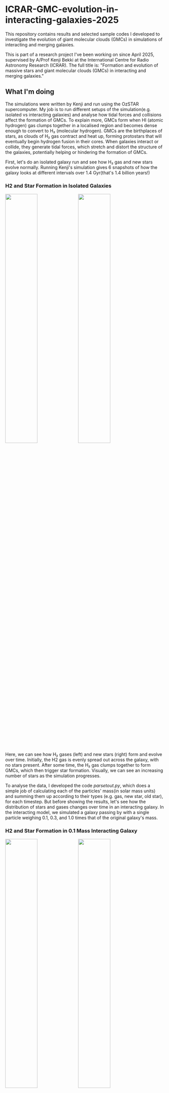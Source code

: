 # ICRAR-GMC-evolution-in-interacting-galaxies-2025
This repository contains results and selected sample codes I developed to investigate the evolution of giant molecular clouds (GMCs) in simulations of interacting and merging galaxies.

This is part of a research project I've been working on since April 2025, supervised by A/Prof Kenji Bekki at the International Centre for Radio Astronomy Research (ICRAR). The full title is: "Formation and evolution of massive stars and giant molecular clouds (GMCs) in interacting and merging galaxies."

## What I'm doing
The simulations were written by Kenji and run using the OzSTAR supercomputer. My job is to run different setups of the simulation(e.g. isolated vs interacting galaxies) and analyse how tidal forces and collisions affect the formation of GMCs. To explain more, GMCs form when HI (atomic hydrogen) gas clumps together in a localised region and becomes dense enough to convert to H₂ (molecular hydrogen). GMCs are the birthplaces of stars, as clouds of H₂ gas contract and heat up, forming protostars that will eventually begin hydrogen fusion in their cores. When galaxies interact or collide, they generate tidal forces, which stretch and distort the structure of the galaxies, potentially helping or hindering the formation of GMCs.

First, let's do an isolated galaxy run and see how H₂ gas and new stars evolve normally. Running Kenji's simulation gives 6 snapshots of how the galaxy looks at different intervals over 1.4 Gyr(that's 1.4 billion years!)

### H2 and Star Formation in Isolated Galaxies
<p float="left">
  <img src="images/Isolated H2 mass time evolution picture.png" width="45%" />
  <img src="images/isolated new star time evolution picture.png" width="45%" />
</p>
Here, we can see how H₂ gases (left) and new stars (right) form and evolve over time. Initially, the H2 gas is evenly spread out across the galaxy, with no stars present. After some time, the H₂ gas clumps together to form GMCs, which then trigger star formation. Visually, we can see an increasing number of stars as the simulation progresses.

To analyse the data, I developed the code *parsetout.py*, which does a simple job of calculating each of the particles' mass(in solar mass units) and summing them up according to their types (e.g. gas, new star, old star), for each timestep. But before showing the results, let's see how the distribution of stars and gases changes over time in an interacting galaxy. In the interacting model, we simulated a galaxy passing by with a single particle weighing 0.1, 0.3, and 1.0 times that of the original galaxy's mass.

### H2 and Star Formation in 0.1 Mass Interacting Galaxy
<p float="left">
  <img src="images/interacting 0.1 ratio H2 mass time evolution picture.png" width="45%" />
  <img src="images/interacting 0.1 ratio new stars time evolution picture.png" width="45%" />
</p>

Again, the H₂ gases (left) and new stars (right). We see that at the third timestep, a pass-by has occurred, and the structure of the galaxy changes drastically before eventually settling in again. The turbulence causes star formation to be more active in certain regions in the outer layers, indicated by the bright clumps of new stars in the picture.

### H2 and Star Formation in 0.3 Mass Interacting Galaxy
<p float="left">
  <img src="images/interacting 0.3 ratio H2 mass time evolution picture.png" width="45%" />
  <img src="images/interacting 0.3 ratio new stars time evolution picture.png" width="45%" />
</p>

In this case, the interaction is noticeably more violent. The structure of the galaxy is completely disrupted, leaving only scattered GMCs. Such a strong interaction clearly has a major impact on the formation and evolution of GMCs. One more case remains to be examined

### H2 and Star Formation in 1.0 Mass Interacting Galaxy
<p float="left">
  <img src="images/interacting 1.0 ratio H2 mass time evolution picture.png" width="45%" />
  <img src="images/interacting 1.0 ratio new stars time evolution picture.png" width="45%" />
</p>

The final case is a very extreme interaction, a 1-1 mass ratio encounter. The interaction completely destroys the original galactic structure, which leaves GMCs scattered and dispersed. The system is too chaotic and turbulent that we are left with nothing in the last frame.

### H2 and Star Formation Plots
<p float="left">
  <img src="images/combined H2 graph(3).png" width="45%" />
  <img src="images/combined new star graph.png" width="45%" />
</p>

H₂ formation increases with the strength of interaction. The stronger the interaction, the more H₂ gas is produced. However, if the interaction is too strong, like in the 1.0 mass ratio case, the system becomes too chaotic for the H₂ gas to settle and form GMCs. This explains why the 1.0 case has roughly the same number of new stars as the isolated case. The 0.3 mass ratio seems to benefit GMC formation the most, producing 3x more stars than the isolated case

### Weaker vs Stronger Interaction 

We can vary the strength of the interaction without changing the mass ratio of the galaxy by adjusting two orbital parameters:
- Pericentre distance
  The shortest distance between the main and the companion galaxy. A smaller pericentre distance produces a stronger tidal force
- Orbit eccentricity
  Describes the shape of the orbit.
  - e = 0 is a circular orbit
  - 0 < e < 1 is an elliptical orbit
  - e = 1 is a parabolic orbit.

We now examine a 0.3-mass-ratio companion. In the previous run, the pericentre distance was 1 code unit and the eccentricity was 0.8. Here we increase the pericentre to 2.0 code units and set e = 1.0.

<p float="left">
  <img src="images/weaker interaction H2 gas time evolution picture.png" width="45%" />
  <img src="images/weaker interaction new star time evolution picture.png" width="45%" />
</p>


A larger pericentre and higher eccentricity create a weaker interaction, allowing the galaxy structure to remain intact after the interaction.

<p float="left">
  <img src="images/stronger vs weaker interaction H2 gas.png" width="45%" />
  <img src="images/stronger vs weaker interaction new stars.png" width="45%" />
</p>

The weaker interaction leads to less H₂ and slow new star formation. The stronger interaction burns through the H₂ much quicker, triggering an early burst of new stars.

Now that we have seen how tidal forces impact the formation of GMCs, consider the spread of the masses of the GMCs. The GMC mass function describes the mass distribution of the GMCs. Using the code *gmc_mass.py*, we can get a clear look at the mass function.

*gmc_mass.py* detects GMCs by visiting an unvisited particle and then flagging all nearby particles as a cloud. It then bins through the mass of each cloud and returns the mean mass and the percentage of clouds with a mass greater than 10^6.

<p float="left">
  <img src="images/GMC MASS FUNCTION NEW T = 4 COMBINED.png" width="60%" />
</p>

- mean mass
   - Interacting: 6331654.416293271 solar mass
   - Isolated: 9547133.997058632 solar mass
- fraction of high-mass GMC(>10^6)
   - Interacting: 0.4230769230769231
   - Isolated: 0.7228260869565217

At T = 8(fourth timestep, corresponding to 1.13 Gyr), there is a clear difference in the mass function. In the isolated case, there are fewer low-mass GMCs and many high-mass GMCs, while the distribution in the interacting case is more even. This result is not in agreement with observation, which shows that interacting galaxies usually have more high-mass GMCs. The discrepancy here might be caused by limited resolution(not enough particles) or issues in the detection algorithm.

To better understand why the mass distribution differs between the two models, we can analyse the internal structure and properties of the clouds. This brings us to the radial density and specific angular momentum. The radial density tells us how the mass of a GMC is distributed from its centre outwards, while specific angular momentum is the total angular momentum divided by the cloud's mass.

I used *rdam.py*, which has the same GMC detection algorithm as *gmc_mass.py* and calculated the centre of mass of each GMC and built a radial density profile through binning. *rdam.py* also calculates the distribution of specific angular momentum vs mass. Here are some results about the radial densities of the GMCs in the isolated and interacting models, at T = 0 and T = 8

<h3 align="center">Radial densities of GMCs at T = 0</h3>

<p float="left" align="center">
  <img src="images/radial density GMC 1 interacting T = 0.png" width="45%" />
  <img src="images/radial density GMC 1 isolated T = 0.png" width="45%" />
</p>

<p align="center">
  <b>Left:</b> Interacting &nbsp;&nbsp;&nbsp;&nbsp;
  <b>Right:</b> Isolated
</p>

<p float="left" align="center">
  <img src="images/radial density GMC 2 interacting T = 0.png" width="45%" />
  <img src="images/radial density GMC 2 isolated T = 0.png" width="45%" />
</p>

<p align="center">
  <b>Left:</b> Interacting &nbsp;&nbsp;&nbsp;&nbsp;
  <b>Right:</b> Isolated
</p>

<p float="left" align="center">
  <img src="images/radial density GMC 3 interacting T = 0.png" width="45%" />
  <img src="images/radial density GMC 3 isolated T = 0.png" width="45%" />
</p>

<p align="center">
  <b>Left:</b> Interacting &nbsp;&nbsp;&nbsp;&nbsp;
  <b>Right:</b> Isolated
</p>

Initially, there are no differences at T = 0 because the companion galaxy hasn't interacted with the main galaxy yet. Hence, let's fast forward a bit and see how these GMCs evolve differently due to the interaction

<h3 align="center">Radial densities of GMCs at T = 8</h3>

<p float="left" align="center">
  <img src="images/radial density GMC 1 interacting T = 4.png" width="45%" />
  <img src="images/radial density GMC 1 isolated T = 4.png" width="45%" />
</p>

<p align="center">
  <b>Left:</b> Interacting &nbsp;&nbsp;&nbsp;&nbsp;
  <b>Right:</b> Isolated
</p>

<p float="left" align="center">
  <img src="images/radial density GMC 2 interacting T = 4.png" width="45%" />
  <img src="images/radial density GMC 2 isolated T = 4.png" width="45%" />
</p>

<p align="center">
  <b>Left:</b> Interacting &nbsp;&nbsp;&nbsp;&nbsp;
  <b>Right:</b> Isolated
</p>

<p float="left" align="center">
  <img src="images/radial density GMC 3 interacting T = 4.png" width="45%" />
  <img src="images/radial density GMC 3 isolated T = 4.png" width="45%" />
</p>

<p align="center">
  <b>Left:</b> Interacting &nbsp;&nbsp;&nbsp;&nbsp;
  <b>Right:</b> Isolated
</p>

The spikes correspond to bins where no particles are detected. Overall, the general trend is a decreasing density the further you go from the centre of mass, which makes sense. The third GMC in the isolated case at T = 8 could be two GMCs that are too close to each other or are interacting, which the algorithm treated as one.

Another thing we can compare to observation is specific angular momentum vs. mass

<h3 align="center">Specific Angular Momentum vs Mass </h3>

<p float="left" align="center">
  <img src="images/mass vs specific angular momentum plot interacting T = 0.png" width="45%" />
  <img src="images/mass vs specific angular momentum plot isolated T = 0.png" width="45%" />
</p>

<p align="center">
  <b>Left:</b> Interacting &nbsp;&nbsp;&nbsp;&nbsp;
  <b>Right:</b> Isolated
</p>

<p float="left" align="center">
  <img src="images/mass vs specific angular momentum interacting T = 4.png" width="45%" />
  <img src="images/mass vs specific angular momentum isolated T = 4.png%" />
</p>

<p align="center">
  <b>Left:</b> Interacting &nbsp;&nbsp;&nbsp;&nbsp;
  <b>Right:</b> Isolated
</p>

Again, at T = 0, we don't expect any difference in specific angular momentum between the isolated and interacting models. At T = 8, the specific angular momentum-mass relationship becomes very apparent, particularly at higher masses (> 10^6). This could imply that bigger and heavier clouds tend to spin more.

